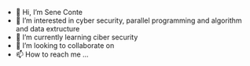 - 👋 Hi, I’m Sene Conte
- 👀 I’m interested in cyber security, parallel programming and algorithm and data extructure
- 🌱 I’m currently learning ciber security
- 💞️ I’m looking to collaborate on 
- 📫 How to reach me ...

<!---
sceee-iscteiul/sceee-iscteiul is a ✨ special ✨ repository because its `README.md` (this file) appears on your GitHub profile.
You can click the Preview link to take a look at your changes.
--->
